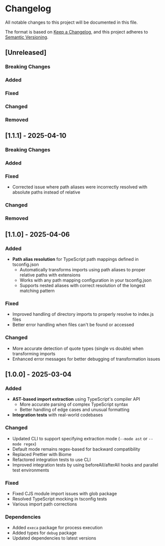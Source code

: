 # Changelog

All notable changes to this project will be documented in this file.

The format is based on [Keep a Changelog](https://keepachangelog.com/en/1.1.0/),
and this project adheres to [Semantic Versioning](https://semver.org/spec/v2.0.0.html).

## [Unreleased]

### Breaking Changes

### Added

### Fixed

### Changed

### Removed

## [1.1.1] - 2025-04-10

### Breaking Changes

### Added

### Fixed

- Corrected issue where path aliases were incorrectly resolved with absolute paths instead of relative

### Changed

### Removed

## [1.1.0] - 2025-04-06

### Added

- **Path alias resolution** for TypeScript path mappings defined in tsconfig.json
  - Automatically transforms imports using path aliases to proper relative paths with extensions
  - Works with any path mapping configuration in your tsconfig.json
  - Supports nested aliases with correct resolution of the longest matching pattern

### Fixed

- Improved handling of directory imports to properly resolve to index.js files
- Better error handling when files can't be found or accessed

### Changed

- More accurate detection of quote types (single vs double) when transforming imports
- Enhanced error messages for better debugging of transformation issues

## [1.0.0] - 2025-03-04

### Added

- **AST-based import extraction** using TypeScript's compiler API
  - More accurate parsing of complex TypeScript syntax
  - Better handling of edge cases and unusual formatting
- **Integration tests** with real-world codebases

### Changed

- Updated CLI to support specifying extraction mode (`--mode ast` or `--mode regex`)
- Default mode remains regex-based for backward compatibility
- Replaced Prettier with Biome
- Refactored integration tests to use CLI
- Improved integration tests by using beforeAll/afterAll hooks and parallel test environments

### Fixed

- Fixed CJS module import issues with glob package
- Resolved TypeScript mocking in tsconfig tests
- Various import path corrections

### Dependencies

- Added `execa` package for process execution
- Added types for `debug` package
- Updated dependencies to latest versions
